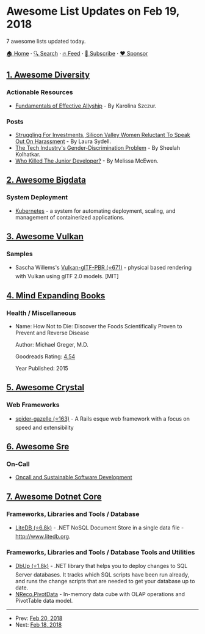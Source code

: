 # Awesome List Updates on Feb 19, 2018

7 awesome lists updated today.

[🏠 Home](/README.md) · [🔍 Search](https://www.trackawesomelist.com/search/) · [🔥 Feed](https://www.trackawesomelist.com/rss.xml) · [📮 Subscribe](https://trackawesomelist.us17.list-manage.com/subscribe?u=d2f0117aa829c83a63ec63c2f&id=36a103854c) · [❤️  Sponsor](https://github.com/sponsors/theowenyoung)



## [1. Awesome Diversity](/content/folkswhocode/awesome-diversity/README.md)

### Actionable Resources

*   [Fundamentals of Effective Allyship](https://medium.com/@fox/fundamentals-of-effective-allyship-468bd0afe89b) - By Karolina Szczur.

### Posts

*   [Struggling For Investments, Silicon Valley Women Reluctant To Speak Out On Harassment](https://www.npr.org/sections/alltechconsidered/2017/11/16/564498133/struggling-for-investments-silicon-valley-women-reluctant-to-speak-out-on-harass) - By Laura Sydell.
*   [The Tech Industry's Gender-Discrimination Problem](https://www.newyorker.com/magazine/2017/11/20/the-tech-industrys-gender-discrimination-problem) - By Sheelah Kolhatkar.
*   [Who Killed The Junior Developer?](https://medium.com/@melissamcewen/who-killed-the-junior-developer-33e9da2dc58c) - By Melissa McEwen.

## [2. Awesome Bigdata](/content/newTendermint/awesome-bigdata/README.md)

### System Deployment

*   [Kubernetes](https://kubernetes.io/) - a system for automating deployment, scaling, and management of containerized applications.

## [3. Awesome Vulkan](/content/vinjn/awesome-vulkan/README.md)

### Samples

*   Sascha Willems's [Vulkan-glTF-PBR (⭐671)](https://github.com/SaschaWillems/Vulkan-glTF-PBR) - physical based rendering with Vulkan using glTF 2.0 models. \[MIT]

## [4. Mind Expanding Books](/content/hackerkid/Mind-Expanding-Books/README.md)

### Health / Miscellaneous

- Name: How Not to Die: Discover the Foods Scientifically Proven to Prevent and Reverse Disease

  Author: Michael Greger, M.D.

  Goodreads Rating: [4.54](https://www.goodreads.com/book/show/25663961-how-not-to-die)

  Year Published: 2015



## [5. Awesome Crystal](/content/veelenga/awesome-crystal/README.md)

### Web Frameworks

*   [spider-gazelle (⭐163)](https://github.com/spider-gazelle/spider-gazelle) - A Rails esque web framework with a focus on speed and extensibility

## [6. Awesome Sre](/content/dastergon/awesome-sre/README.md)

### On-Call

*   [Oncall and Sustainable Software Development](https://honeycomb.io/blog/2018/02/oncall-and-sustainable-software-development/)

## [7. Awesome Dotnet Core](/content/thangchung/awesome-dotnet-core/README.md)

### Frameworks, Libraries and Tools / Database

*   [LiteDB (⭐6.8k)](https://github.com/mbdavid/LiteDB) - .NET NoSQL Document Store in a single data file - <http://www.litedb.org>.

### Frameworks, Libraries and Tools / Database Tools and Utilities

*   [DbUp (⭐1.8k)](https://github.com/DbUp/DbUp) - .NET library that helps you to deploy changes to SQL Server databases. It tracks which SQL scripts have been run already, and runs the change scripts that are needed to get your database up to date.
*   [NReco.PivotData](https://www.nuget.org/packages/NReco.PivotData) - In-memory data cube with OLAP operations and PivotTable data model.

---

- Prev: [Feb 20, 2018](/content/2018/02/20/README.md)
- Next: [Feb 18, 2018](/content/2018/02/18/README.md)